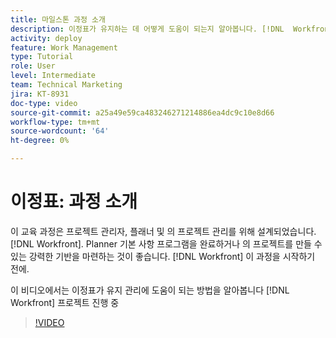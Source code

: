 ```yaml
---
title: 마일스톤 과정 소개
description: 이정표가 유지하는 데 어떻게 도움이 되는지 알아봅니다. [!DNL  Workfront] 프로젝트 진행 중
activity: deploy
feature: Work Management
type: Tutorial
role: User
level: Intermediate
team: Technical Marketing
jira: KT-8931
doc-type: video
source-git-commit: a25a49e59ca483246271214886ea4dc9c10e8d66
workflow-type: tm+mt
source-wordcount: '64'
ht-degree: 0%

---
```


# 이정표: 과정 소개

이 교육 과정은 프로젝트 관리자, 플래너 및 의 프로젝트 관리를 위해 설계되었습니다. [!DNL Workfront]. Planner 기본 사항 프로그램을 완료하거나 의 프로젝트를 만들 수 있는 강력한 기반을 마련하는 것이 좋습니다. [!DNL Workfront] 이 과정을 시작하기 전에.

이 비디오에서는 이정표가 유지 관리에 도움이 되는 방법을 알아봅니다 [!DNL  Workfront] 프로젝트 진행 중

>[!VIDEO](https://video.tv.adobe.com/v/335203/?quality=12&learn=on)
